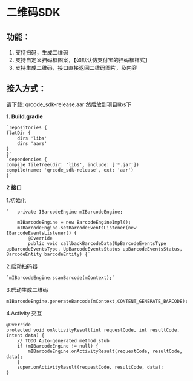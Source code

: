 # 二维码SDK #
## 功能：  ##
1. 支持扫码，生成二维码
2. 支持自定义扫码框图案，【如默认仿支付宝的扫码框样式】
3. 支持生成二维码，接口直接返回二维码图片，及内容

## 接入方式： ##

请下载: qrcode_sdk-release.aar 然后放到项目libs下

**1. Build.gradle**

	`repositories {
    flatDir {
        dirs 'libs'
        dirs 'aars'
    }
	}`
	`dependencies {
    compile fileTree(dir: 'libs', include: ['*.jar'])
    compile(name: 'qrcode_sdk-release', ext: 'aar')
	}`

**2 接口**

1.初始化

	`	private IBarcodeEngine mIBarcodeEngine;
	
        mIBarcodeEngine = new BarcodeEngineImpl();
        mIBarcodeEngine.setBarcodeEventsListener(new IBarcodeEventsListener() {
            @Override
            public void callbackBarcodeData(UpBarcodeEventsType upBarcodeEventsType, UpBarcodeEventsStatus upBarcodeEventsStatus, BarcodeEntity barcodeEntity) {`
2.启动扫码器

    `mIBarcodeEngine.scanBarcode(mContext);`

3.启动生成二维码

    mIBarcodeEngine.generateBarcode(mContext,CONTENT_GENERATE_BARCODE);


4.Activity 交互

    @Override
    protected void onActivityResult(int requestCode, int resultCode, Intent data) {
        // TODO Auto-generated method stub
        if (mIBarcodeEngine != null) {
            mIBarcodeEngine.onActivityResult(requestCode, resultCode, data);
        }
        super.onActivityResult(requestCode, resultCode, data);
    }


